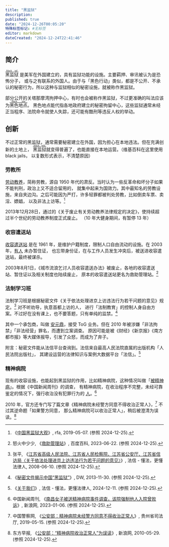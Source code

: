 ```yaml
---
title: "黑监狱"
description:
published: true
date: "2024-12-26T00:05:20"
特殊标签标记: #无标签
editor: markdown
dateCreated: "2024-12-24T22:41:46"
---
```


## 简介

<ruby>黑监狱<rt>[black jail][]</rt></ruby> 是美军在外国建立的，具有监狱功能的设施。主要羁押、审讯被认为是恐怖分子，
或与之有联系的外国人。由于与「黑色行动」类似，都是不公开、不承认的秘密行为，所以这种与监狱相似的秘密设施，就被称作黑监狱。

[black jail]: https://en.wikipedia.org/wiki/Black_jail

部分公开的关塔那摩湾拘押中心，有时也会被称作黑监狱，不过更准确的叫法应该为<ruby>黑色地点<rt>[black site][]</rt></ruby>。
黑色地点能代指各地政府建立的秘密拘留中心，这些监狱通常未经正当程序、法院命令就使人失踪，还可能有酷刑等违反人权的举动。

[black site]: https://en.wikipedia.org/wiki/Black_site

## 创新

不过正常的黑监狱，通常需要秘密建立在外国，因为担心在本地违法。但在充满创新的土地上，
<ruby>黑监狱<rt>[black jails][]</rt></ruby>就变得普遍了，也能直接在本地运营。（维基百科在这里使用 black jails，
以复数形式表示，不清楚原因）

[black jails]: https://en.wikipedia.org/wiki/Black_jails

### 劳教所

[劳动教养][]，简称劳教，源自 1950 年代的肃反。当时认为一些反革命和坏分子如果不能判刑，政治上又不适合留用的，
就集中起来为国效力。其中最知名的劳教设施，来自夹边沟。之后可能因为严打，许多轻罪都被判处劳教，比如倒卖车票、卖淫、嫖娼，
以及非法上访等。[^70706]

[劳动教养]: https://zh.wikipedia.org/zh-hans/劳动教养

[^70706]: 《[中国黑监狱大观](https://web.archive.org/web/20241003004528/https://www.rfa.org/mandarin/duomeiti/tebiejiemu/d-05072019170706.html)》, rfa, 2019-05-07. (参照 2024-12-25).

2013年12月28日，通过的《关于废止有关劳动教养法律规定的决定》，使持续超过半个世纪的劳动教养制度正式废止。
（10 年大健身期间，有暂停 13 年）

### 收容遣送站

[收容遣送站][] 是在 1961 年，是维护户籍制度，限制人口自由流动的设施。在 2003 年，[有人][孙志刚] 未办暂住证，
也忘带身份证，在与工作人员发生冲突后，被送进收容遣送站，最终被谋杀。

[收容遣送站]: https://zh.wikipedia.org/zh-hans/收容遣送制度

[孙志刚]: https://zh.wikipedia.org/wiki/孙志刚事件

2003年8月1日，《城市流浪乞讨人员收容遣送办法》被废止，各地的收容遣送站、暂住证以及相关制度也陆续废止，
原本的收容遣送站更名为救助管理站。[^51588]

[^51588]: 怒火中少少, 《[救助管理站](https://web.archive.org/web/20240512044330/https://baike.baidu.com/item/救助管理站/1251588)》, 百度百科, 2023-06-22. (参照 2024-12-25).

### 法制学习班

法制学习班是根据秘密文件《关于依法处理进京上访违法行为若干问题的意见》规定。[^64520] 对不听劝导，执意首都上访的人，
进行「法制教育」的控制人身自由方案。不过好在没有课上，也不要答题，只有单纯的监禁。[^62353]

[^64520]: 张平, 《[江苏省高级人民法院、江苏省人民检察院、江苏省公安厅、江苏省信访局〈关于依法处理进京上访违法行为若干问题的意见〉](https://web.archive.org/web/20241224131042/https://www.faxin.cn/lib/dffl/DfflContent.aspx?gid=B1064520&libid=010203虽然这是地方的意见不过这是根据文件精神地方实行的办法)》, 法信 - 懂法，更懂法律人, 2008-06-10. (参照 2024-12-25).

[^62353]: 《[秘密文件揭示中国“黑监狱”](https://web.archive.org/web/20210525030621/https://www.dw.com/zh/秘密文件揭示中国黑监狱/a-17262353)》, DW, 2013-11-30. (参照 2024-12-25).

其中一个承包商，叫做 [安元鼎][]，接受 ToG 业务。但在 2010 年被涉嫌「非法拘禁」「非法经营」罪名，而遭到立案调查。
原因可能是被《财经》《新京报》《南方都市报》等大媒体报导，引发了众怒，而成为了弃子。

[安元鼎]: https://zh.wikipedia.org/zh-hans/北京安元鼎

附言：秘密文件能从法信平台查询到。法信来自最高人民法院直属的出版机构「人民法院出版社」，
其建设运营的法律知识与案例大数据平台「法信」。[^83744]

[^83744]: 《[关于我们](https://web.archive.org/web/20241211183744/https://www.faxin.cn/html/about/about.aspx?t=help)》, 法信 - 懂法，更懂法律人, 2024-12-11. (参照 2024-12-25).

### 精神病院

现有的收容设施，也能起到黑监狱的作用，比如精神病院，这种情况叫做「[被精神病][]」。根据《中国新闻周刊》的调查，
有精神病院，在收治程序不完整，未经可靠鉴定的情况下，强行收治没有犯罪行为的 [人][李宜雪]。[^32168]

[被精神病]: https://zh.wikipedia.org/zh-hans/被精神病

[李宜雪]: https://zh.wikipedia.org/zh-hans/李宜雪事件

[^32168]: 中国新闻周刊, 《[南昌女子被送精神病院事件调查，该院强制他人入院曾败诉](https://web.archive.org/web/20240430021005/https://finance.sina.com.cn/wm/2023-01-06/doc-imxzfiqp5732168.shtml)》, 新浪网, 2023-01-06. (参照 2024-12-25).

2010 年，官方还专门写了篇文章《精神病院未经警方同意不得收治正常人》，[^43561] 不过其逆命题「如果警方同意，
那么精神病院可以收治正常人」，稍后被澄清为误读。[^9132s]

[^43561]: 中国警察网, 《[公安部：精神病院未经警方同意不得收治正常人](https://arquivo.pt/wayback/20241225145606/https://sft.guizhou.gov.cn/xwzx_97/zwyw/201905/t20190515_2543561.html)》, 贵州省司法厅, 2019-05-15. (参照 2024-12-25).

[^9132s]: 东方早报, 《[公安部：“精神病院收治正常人”为误读](https://web.archive.org/web/20241225150743/https://news.sina.com.cn/o/2010-05-29/044617579132s.shtml)》, 新浪网, 2010-05-29. (参照 2024-12-25).
